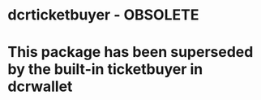 dcrticketbuyer - OBSOLETE
====

# This package has been superseded by the built-in ticketbuyer in dcrwallet

